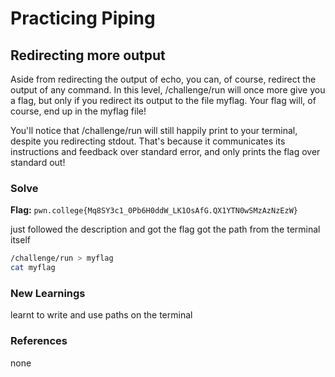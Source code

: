 # Practicing Piping

## Redirecting more output
Aside from redirecting the output of echo, you can, of course, redirect the output of any command. In this level, /challenge/run will once more give you a flag, but only if you redirect its output to the file myflag. Your flag will, of course, end up in the myflag file!

You'll notice that /challenge/run will still happily print to your terminal, despite you redirecting stdout. That's because it communicates its instructions and feedback over standard error, and only prints the flag over standard out!

### Solve
**Flag:** `pwn.college{Mq8SY3c1_0Pb6H0ddW_LK1OsAfG.QX1YTN0wSMzAzNzEzW}`

just followed the description and got the flag
got the path from the terminal itself


```bash
/challenge/run > myflag
cat myflag
```

### New Learnings
learnt to write and use paths on the terminal

### References 
none
